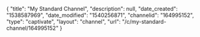 {
    "title": "My Standard Channel",
    "description": null,
    "date_created": "1538587969",
    "date_modified": "1540256871",
    "channelid": "164995152",
    "type": "captivate",
    "layout": "channel",
    "url": "\/c\/my-standard-channel\/164995152"
}